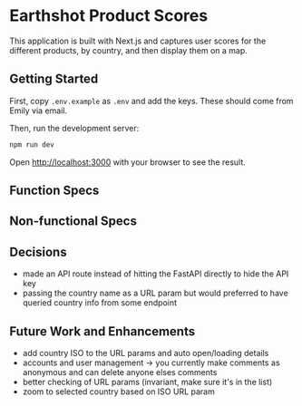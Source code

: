 # Earthshot Product Scores

This application is built with Next.js and captures user scores for the different products, by country, and then display them on a map.

## Getting Started

First, copy `.env.example` as `.env` and add the keys. These should come from Emily via email.

Then, run the development server:

```bash
npm run dev
```

Open [http://localhost:3000](http://localhost:3000) with your browser to see the result.

## Function Specs

## Non-functional Specs

## Decisions

- made an API route instead of hitting the FastAPI directly to hide the API key
- passing the country name as a URL param but would preferred to have queried country info from some endpoint

## Future Work and Enhancements

- add country ISO to the URL params and auto open/loading details
- accounts and user management -> you currently make comments as anonymous and can delete anyone elses comments
- better checking of URL params (invariant, make sure it's in the list)
- zoom to selected country based on ISO URL param
